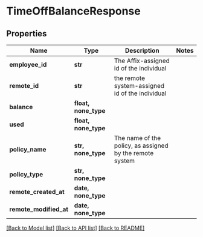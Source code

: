 # TimeOffBalanceResponse


## Properties
Name | Type | Description | Notes
------------ | ------------- | ------------- | -------------
**employee_id** | **str** | The Affix-assigned id of the individual | 
**remote_id** | **str** | the remote system-assigned id of the individual | 
**balance** | **float, none_type** |  | 
**used** | **float, none_type** |  | 
**policy_name** | **str, none_type** | The name of the policy, as assigned by the remote system | 
**policy_type** | **str, none_type** |  | 
**remote_created_at** | **date, none_type** |  | 
**remote_modified_at** | **date, none_type** |  | 

[[Back to Model list]](../README.md#documentation-for-models) [[Back to API list]](../README.md#documentation-for-api-endpoints) [[Back to README]](../README.md)


